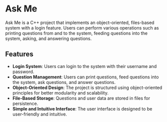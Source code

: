 # Ask Me

Ask Me is a C++ project that implements an object-oriented, files-based system with a login feature. Users can perform various operations such as printing questions from and to the system, feeding questions into the system, asking, and answering questions.

## Features

- **Login System**: Users can login to the system with their username and password.
- **Question Management**: Users can print questions, feed questions into the system, ask questions, and answer questions.
- **Object-Oriented Design**: The project is structured using object-oriented principles for better modularity and scalability.
- **File-Based Storage**: Questions and user data are stored in files for persistence.
- **Simple and Intuitive Interface**: The user interface is designed to be user-friendly and intuitive.
